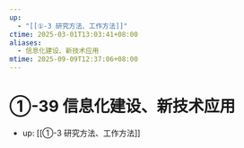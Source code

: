 ```yaml
---
up:
  - "[[①-3 研究方法、工作方法]]"
ctime: 2025-03-01T13:03:41+08:00
aliases:
  - 信息化建设、新技术应用
mtime: 2025-09-09T12:37:06+08:00
---
```


# ①-39 信息化建设、新技术应用

- up: [[①-3 研究方法、工作方法]]
